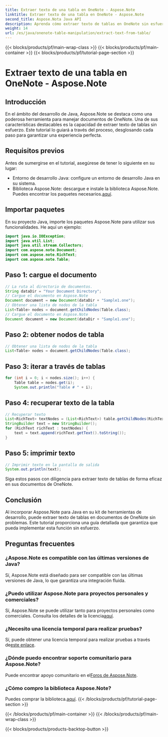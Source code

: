 ```yaml
---
title: Extraer texto de una tabla en OneNote - Aspose.Note
linktitle: Extraer texto de una tabla en OneNote - Aspose.Note
second_title: Aspose.Nota Java API
description: Aprenda cómo extraer texto de tablas en OneNote sin esfuerzo usando Aspose.Note para Java. Siga nuestra guía paso a paso para una integración perfecta.
weight: 14
url: /es/java/onenote-table-manipulation/extract-text-from-table/
---
```


{{< blocks/products/pf/main-wrap-class >}}
{{< blocks/products/pf/main-container >}}
{{< blocks/products/pf/tutorial-page-section >}}

# Extraer texto de una tabla en OneNote - Aspose.Note

## Introducción
En el ámbito del desarrollo de Java, Aspose.Note se destaca como una poderosa herramienta para manejar documentos de OneNote. Una de sus características destacables es la capacidad de extraer texto de tablas sin esfuerzo. Este tutorial lo guiará a través del proceso, desglosando cada paso para garantizar una experiencia perfecta.
## Requisitos previos
Antes de sumergirse en el tutorial, asegúrese de tener lo siguiente en su lugar:
- Entorno de desarrollo Java: configure un entorno de desarrollo Java en su sistema.
-  Biblioteca Aspose.Note: descargue e instale la biblioteca Aspose.Note. Puedes encontrar los paquetes necesarios.[aquí](https://releases.aspose.com/note/java/).
## Importar paquetes
En su proyecto Java, importe los paquetes Aspose.Note para utilizar sus funcionalidades. He aquí un ejemplo:
```java
import java.io.IOException;
import java.util.List;
import java.util.stream.Collectors;
import com.aspose.note.Document;
import com.aspose.note.RichText;
import com.aspose.note.Table;
```
## Paso 1: cargue el documento
```java
// La ruta al directorio de documentos.
String dataDir = "Your Document Directory";
// Cargue el documento en Aspose.Note
Document document = new Document(dataDir + "Sample1.one");
// Obtener una lista de nodos de la tabla
List<Table> nodes = document.getChildNodes(Table.class);
// Cargue el documento en Aspose.Note
Document document = new Document(dataDir + "Sample1.one");
```
## Paso 2: obtener nodos de tabla
```java
// Obtener una lista de nodos de la tabla
List<Table> nodes = document.getChildNodes(Table.class);
```
## Paso 3: iterar a través de tablas
```java
for (int i = 0; i < nodes.size(); i++) {
    Table table = nodes.get(i);
    System.out.println("Table # " + i);
```
## Paso 4: recuperar texto de la tabla
```java
// Recuperar texto
List<RichText> textNodes = (List<RichText>) table.getChildNodes(RichText.class);
StringBuilder text = new StringBuilder();
for (RichText richText : textNodes) {
    text = text.append(richText.getText().toString());
}
```
## Paso 5: imprimir texto
```java
// Imprimir texto en la pantalla de salida
System.out.println(text);
```
Siga estos pasos con diligencia para extraer texto de tablas de forma eficaz en sus documentos de OneNote.
## Conclusión
Al incorporar Aspose.Note para Java en su kit de herramientas de desarrollo, puede extraer texto de tablas en documentos de OneNote sin problemas. Este tutorial proporciona una guía detallada que garantiza que pueda implementar esta función sin esfuerzo.
## Preguntas frecuentes
### ¿Aspose.Note es compatible con las últimas versiones de Java?
Sí, Aspose.Note está diseñado para ser compatible con las últimas versiones de Java, lo que garantiza una integración fluida.
### ¿Puedo utilizar Aspose.Note para proyectos personales y comerciales?
 Sí, Aspose.Note se puede utilizar tanto para proyectos personales como comerciales. Consulta los detalles de la licencia[aquí](https://purchase.aspose.com/buy).
### ¿Necesito una licencia temporal para realizar pruebas?
 Sí, puede obtener una licencia temporal para realizar pruebas a través de[este enlace](https://purchase.aspose.com/temporary-license/).
### ¿Dónde puedo encontrar soporte comunitario para Aspose.Note?
 Puede encontrar apoyo comunitario en el[Foros de Aspose.Note](https://forum.aspose.com/c/note/28).
### ¿Cómo compro la biblioteca Aspose.Note?
 Puedes comprar la biblioteca.[aquí](https://purchase.aspose.com/buy).
{{< /blocks/products/pf/tutorial-page-section >}}

{{< /blocks/products/pf/main-container >}}
{{< /blocks/products/pf/main-wrap-class >}}

{{< blocks/products/products-backtop-button >}}
